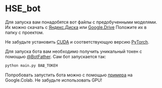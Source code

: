 # HSE_bot

Для запуска вам понадобятся вот файлы с предобученными моделями. Их можно скачать с [Яндекс.Диска](https://disk.yandex.ru/d/6rFMzkTte3P3mw?w=1) или [Google.Drive](https://drive.google.com/drive/folders/1SghYRtAZybYIyIgKayjCM5MLYrCDXIzV?usp=sharing) Положите их в папку с проектом.

Не забудьте установить [CUDA](https://developer.nvidia.com/cuda-downloads) и соответствующую версию [PyTorch](https://pytorch.org/get-started/locally/).

Для запуска бота вам необходимо получить уникальный токен с помощью [@BotFather](https://t.me/BotFather).  Сам бот запускается так:
```bash
python main.py ВАШ_ТОКЕН
```

Попробовать запустить бота можно с помощью [примера](https://colab.research.google.com/drive/1SJvxlrl5nEZxSrAK8lJkKEILH93p1VfV) на Google.Colab. Не забудьте использовать GPU! 
